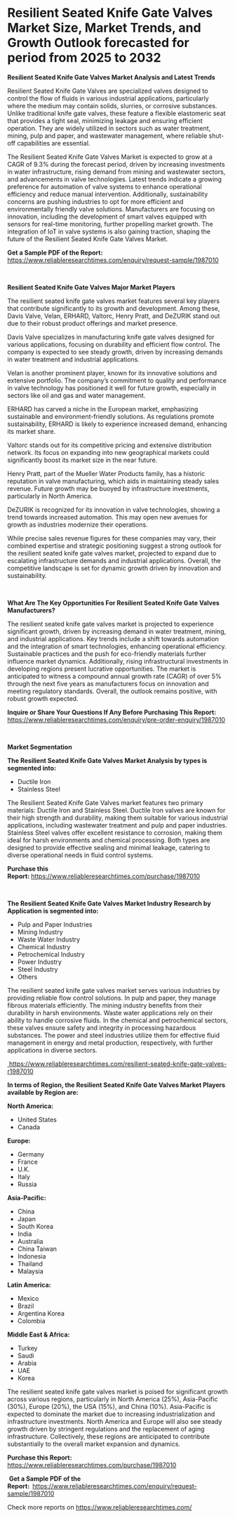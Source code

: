 <p><h1>Resilient Seated Knife Gate Valves Market Size, Market Trends, and Growth Outlook forecasted for period from 2025 to 2032</h1></p><p><strong>Resilient Seated Knife Gate Valves Market Analysis and Latest Trends</strong></p>
<p><p>Resilient Seated Knife Gate Valves are specialized valves designed to control the flow of fluids in various industrial applications, particularly where the medium may contain solids, slurries, or corrosive substances. Unlike traditional knife gate valves, these feature a flexible elastomeric seat that provides a tight seal, minimizing leakage and ensuring efficient operation. They are widely utilized in sectors such as water treatment, mining, pulp and paper, and wastewater management, where reliable shut-off capabilities are essential.</p><p>The Resilient Seated Knife Gate Valves Market is expected to grow at a CAGR of 9.3% during the forecast period, driven by increasing investments in water infrastructure, rising demand from mining and wastewater sectors, and advancements in valve technologies. Latest trends indicate a growing preference for automation of valve systems to enhance operational efficiency and reduce manual intervention. Additionally, sustainability concerns are pushing industries to opt for more efficient and environmentally friendly valve solutions. Manufacturers are focusing on innovation, including the development of smart valves equipped with sensors for real-time monitoring, further propelling market growth. The integration of IoT in valve systems is also gaining traction, shaping the future of the Resilient Seated Knife Gate Valves Market.</p></p>
<p><strong>Get a Sample PDF of the Report:&nbsp;</strong> <a href="https://www.reliableresearchtimes.com/enquiry/request-sample/1987010?utm_campaign=2887&utm_medium=2&utm_source=Github&utm_content=ia&utm_term=02032025&utm_id=resilient-seated-knife-gate-valves">https://www.reliableresearchtimes.com/enquiry/request-sample/1987010</a></p>
<p>&nbsp;</p>
<p><strong>Resilient Seated Knife Gate Valves Major Market Players</strong></p>
<p><p>The resilient seated knife gate valves market features several key players that contribute significantly to its growth and development. Among these, Davis Valve, Velan, ERHARD, Valtorc, Henry Pratt, and DeZURIK stand out due to their robust product offerings and market presence.</p><p>Davis Valve specializes in manufacturing knife gate valves designed for various applications, focusing on durability and efficient flow control. The company is expected to see steady growth, driven by increasing demands in water treatment and industrial applications.</p><p>Velan is another prominent player, known for its innovative solutions and extensive portfolio. The company’s commitment to quality and performance in valve technology has positioned it well for future growth, especially in sectors like oil and gas and water management.</p><p>ERHARD has carved a niche in the European market, emphasizing sustainable and environment-friendly solutions. As regulations promote sustainability, ERHARD is likely to experience increased demand, enhancing its market share.</p><p>Valtorc stands out for its competitive pricing and extensive distribution network. Its focus on expanding into new geographical markets could significantly boost its market size in the near future.</p><p>Henry Pratt, part of the Mueller Water Products family, has a historic reputation in valve manufacturing, which aids in maintaining steady sales revenue. Future growth may be buoyed by infrastructure investments, particularly in North America.</p><p>DeZURIK is recognized for its innovation in valve technologies, showing a trend towards increased automation. This may open new avenues for growth as industries modernize their operations.</p><p>While precise sales revenue figures for these companies may vary, their combined expertise and strategic positioning suggest a strong outlook for the resilient seated knife gate valves market, projected to expand due to escalating infrastructure demands and industrial applications. Overall, the competitive landscape is set for dynamic growth driven by innovation and sustainability.</p></p>
<p>&nbsp;</p>
<p><strong>What Are The Key Opportunities For Resilient Seated Knife Gate Valves Manufacturers?</strong></p>
<p><p>The resilient seated knife gate valves market is projected to experience significant growth, driven by increasing demand in water treatment, mining, and industrial applications. Key trends include a shift towards automation and the integration of smart technologies, enhancing operational efficiency. Sustainable practices and the push for eco-friendly materials further influence market dynamics. Additionally, rising infrastructural investments in developing regions present lucrative opportunities. The market is anticipated to witness a compound annual growth rate (CAGR) of over 5% through the next five years as manufacturers focus on innovation and meeting regulatory standards. Overall, the outlook remains positive, with robust growth expected.</p></p>
<p><strong>Inquire or Share Your Questions If Any Before Purchasing This Report:</strong> <a href="https://www.reliableresearchtimes.com/enquiry/pre-order-enquiry/1987010?utm_campaign=2887&utm_medium=2&utm_source=Github&utm_content=ia&utm_term=02032025&utm_id=resilient-seated-knife-gate-valves">https://www.reliableresearchtimes.com/enquiry/pre-order-enquiry/1987010</a></p>
<p>&nbsp;</p>
<p><strong>Market Segmentation</strong></p>
<p><strong>The Resilient Seated Knife Gate Valves Market Analysis by types is segmented into:</strong></p>
<p><ul><li>Ductile Iron</li><li>Stainless Steel</li></ul></p>
<p><p>The Resilient Seated Knife Gate Valves market features two primary materials: Ductile Iron and Stainless Steel. Ductile Iron valves are known for their high strength and durability, making them suitable for various industrial applications, including wastewater treatment and pulp and paper industries. Stainless Steel valves offer excellent resistance to corrosion, making them ideal for harsh environments and chemical processing. Both types are designed to provide effective sealing and minimal leakage, catering to diverse operational needs in fluid control systems.</p></p>
<p><strong>Purchase this Report:&nbsp;</strong><a href="https://www.reliableresearchtimes.com/purchase/1987010?utm_campaign=2887&utm_medium=2&utm_source=Github&utm_content=ia&utm_term=02032025&utm_id=resilient-seated-knife-gate-valves">https://www.reliableresearchtimes.com/purchase/1987010</a></p>
<p>&nbsp;</p>
<p><strong>The Resilient Seated Knife Gate Valves Market Industry Research by Application is segmented into:</strong></p>
<p><ul><li>Pulp and Paper Industries</li><li>Mining Industry</li><li>Waste Water Industry</li><li>Chemical Industry</li><li>Petrochemical Industry</li><li>Power Industry</li><li>Steel Industry</li><li>Others</li></ul></p>
<p><p>The resilient seated knife gate valves market serves various industries by providing reliable flow control solutions. In pulp and paper, they manage fibrous materials efficiently. The mining industry benefits from their durability in harsh environments. Waste water applications rely on their ability to handle corrosive fluids. In the chemical and petrochemical sectors, these valves ensure safety and integrity in processing hazardous substances. The power and steel industries utilize them for effective fluid management in energy and metal production, respectively, with further applications in diverse sectors.</p></p>
<p><a href="https://www.reliableresearchtimes.com/resilient-seated-knife-gate-valves-r1987010?utm_campaign=2887&utm_medium=2&utm_source=Github&utm_content=ia&utm_term=02032025&utm_id=resilient-seated-knife-gate-valves">&nbsp;https://www.reliableresearchtimes.com/resilient-seated-knife-gate-valves-r1987010</a></p>
<p><strong>In terms of Region, the Resilient Seated Knife Gate Valves Market Players available by Region are:</strong></p>
<p>
    <p> <strong> North America: </strong>
        <ul>
            <li>United States</li>
            <li>Canada</li>
        </ul>
        </p> 
    <p> <strong> Europe: </strong>
        <ul>
            <li>Germany</li>
            <li>France</li>
            <li>U.K.</li>
            <li>Italy</li>
            <li>Russia</li>
        </ul>
        </p> 
    <p> <strong> Asia-Pacific: </strong>
        <ul>
            <li>China</li>
            <li>Japan</li>
            <li>South Korea</li>
            <li>India</li>
            <li>Australia</li>
            <li>China Taiwan</li>
            <li>Indonesia</li>
            <li>Thailand</li>
            <li>Malaysia</li>
        </ul>
        </p> 
    <p> <strong> Latin America: </strong>
        <ul>
            <li>Mexico</li>
            <li>Brazil</li>
            <li>Argentina Korea</li>
            <li>Colombia</li>
        </ul>
        </p> 
    <p> <strong> Middle East & Africa: </strong>
        <ul>
            <li>Turkey</li>
            <li>Saudi</li>
            <li>Arabia</li>
            <li>UAE</li>
            <li>Korea</li>
        </ul>
    </p>
    </p>
<p><p>The resilient seated knife gate valves market is poised for significant growth across various regions, particularly in North America (25%), Asia-Pacific (30%), Europe (20%), the USA (15%), and China (10%). Asia-Pacific is expected to dominate the market due to increasing industrialization and infrastructure investments. North America and Europe will also see steady growth driven by stringent regulations and the replacement of aging infrastructure. Collectively, these regions are anticipated to contribute substantially to the overall market expansion and dynamics.</p></p>
<p><strong>Purchase this Report: </strong><a href="https://www.reliableresearchtimes.com/purchase/1987010?utm_campaign=2887&utm_medium=2&utm_source=Github&utm_content=ia&utm_term=02032025&utm_id=resilient-seated-knife-gate-valves">https://www.reliableresearchtimes.com/purchase/1987010</a></p>
<p>&nbsp;<strong>Get a Sample PDF of the Report:&nbsp;&nbsp;</strong><a href="https://www.reliableresearchtimes.com/enquiry/request-sample/1987010?utm_campaign=2887&utm_medium=2&utm_source=Github&utm_content=ia&utm_term=02032025&utm_id=resilient-seated-knife-gate-valves">https://www.reliableresearchtimes.com/enquiry/request-sample/1987010</a></p>
<p><strong></strong></p>
<p>Check more reports on <a href="https://www.reliableresearchtimes.com/?utm_campaign=2887&utm_medium=2&utm_source=Github&utm_content=ia&utm_term=02032025&utm_id=resilient-seated-knife-gate-valves">https://www.reliableresearchtimes.com/</a></p>
